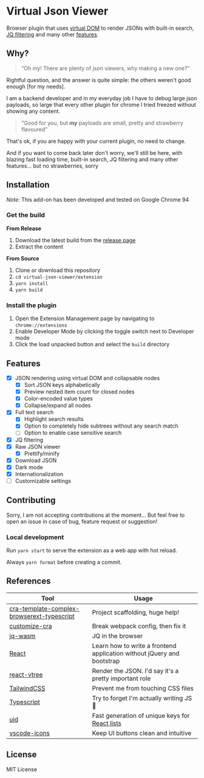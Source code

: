 # Virtual Json Viewer

Browser plugin that uses [virtual DOM](https://github.com/Lodin/react-vtree) to render JSONs with built-in search, [JQ filtering](https://stedolan.github.io/jq) and many other [features](#features).

## Why?

> "Oh my! There are plenty of json viewers, why making a new one?"

Rightful question, and the answer is quite simple: the others weren't good enough [for my needs].  

I am a backend developer and in my everyday job I have to debug large json payloads, 
so large that every other plugin for chrome I tried freezed without showing any content.

> "Good for you, but **my** payloads are small, pretty and strawberry flavoured"

That's ok, if you are happy with your current plugin, no need to change.  

And if you want to come back later don't worry, we'll still be here, with blazing fast loading time, 
built-in search, JQ filtering and many other features... but no strawberries, sorry

## Installation

_Note:_ This add-on has been developed and tested on Google Chrome 94

### Get the build

__From Release__

1. Download the latest build from the [release page](https://github.com/paolosimone/virtual-json-viewer/releases)
1. Extract the content

__From Source__

1. Clone or download this repository
1. `cd virtual-json-viewer/extension`
1. `yarn install`
1. `yarn build`

### Install the plugin

1. Open the Extension Management page by navigating to `chrome://extensions`
1. Enable Developer Mode by clicking the toggle switch next to Developer mode
1. Click the load unpacked button and select the `build` directory

## Features

- [X] JSON rendering using virtual DOM and collapsable nodes
    - [X] Sort JSON keys alphabetically
    - [X] Preview nested item count for closed nodes
    - [X] Color-encoded value types
    - [X] Collapse/expand all nodes
- [X] Full text search
    - [X] Highlight search results
    - [X] Option to completely hide subtrees without any search match
    - [ ] Option to enable case sensitive search
- [X] JQ filtering
- [X] Raw JSON viewer
    - [X] Prettify/minify 
- [X] Download JSON
- [X] Dark mode
- [X] Internationalization
- [ ] Customizable settings

## Contributing

Sorry, I am not accepting contributions at the moment...
But feel free to open an issue in case of bug, feature request or suggestion!

### Local development

Run `yarn start` to serve the extension as a web app with hot reload.

Always `yarn format` before creating a commit.

## References

|Tool                                                                                                                       |Usage                                          |
|---------------------------------------------------------------------------------------------------------------------------|-----------------------------------------------|
|[cra-template-complex-browserext-typescript](https://github.com/hindmost/cra-template-complex-browserext-typescript)       |Project scaffolding, huge help!                |
|[customize-cra](https://github.com/arackaf/customize-cra)                                                                  |Break webpack config, then fix it              |
|[jq-wasm](https://github.com/paolosimone/jq-wasm)                                                                          |JQ in the browser                              |
|[React](https://reactjs.org/)                                                                                              |Learn how to write a frontend application without jQuery and bootstrap|
|[react-vtree](https://github.com/Lodin/react-vtree)                                                                        |Render the JSON. I'd say it's a pretty important role|
|[TailwindCSS](https://tailwindcss.com/)                                                                                    |Prevent me from touching CSS files|
|[Typescript](https://www.typescriptlang.org/)                                                                              |Try to forget I'm actually writing JS 🤢|
|[uid](https://github.com/lukeed/uid)                                                                                       |Fast generation of unique keys for [React lists](https://reactjs.org/docs/lists-and-keys.html#keys) |
|[vscode-icons](https://github.com/microsoft/vscode-icons)                                                                  |Keep UI buttons clean and intuitive|


## License

MIT License